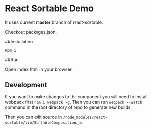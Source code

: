 # React Sortable Demo

It uses current **master** branch of react-sortable.

Checkout packages.json.

##Installation

`npm i`

##Run

Open index.html in your browser.

## Development

If you want to make changes to the component you will need to install webpack first `npm i webpack -g`.
Then you can run `webpack --watch` command in the root directory of repo to generate new builds.

Then you can edit source in `/node_modules/react-sortable/lib/SortableComposition.js`.
